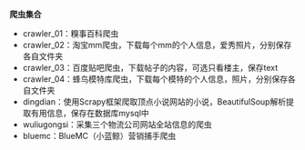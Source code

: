 **爬虫集合**

- crawler_01：糗事百科爬虫
- crawler_02：淘宝mm爬虫，下载每个mm的个人信息，爱秀照片，分别保存各自文件夹
- crawler_03：百度贴吧爬虫，下载帖子的内容，可选只看楼主，保存text
- crawler_04：蜂鸟模特库爬虫，下载每个模特的个人信息，照片，分别保存各自文件夹
- dingdian：使用Scrapy框架爬取顶点小说网站的小说，BeautifulSoup解析提取有用信息，保存在数据库mysql中
- wuliugongsi：采集三个物流公司网站全站信息的爬虫
- bluemc：BlueMC（小蓝鲸）营销捕手爬虫